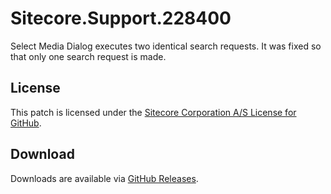 # Sitecore.Support.228400
Select Media Dialog executes two identical search requests. It was fixed so that only one search request is made.

## License  
This patch is licensed under the [Sitecore Corporation A/S License for GitHub](https://github.com/sitecoresupport/Sitecore.Support.228400/blob/master/LICENSE).  

## Download  
Downloads are available via [GitHub Releases](https://github.com/sitecoresupport/Sitecore.Support.228400/releases).  
